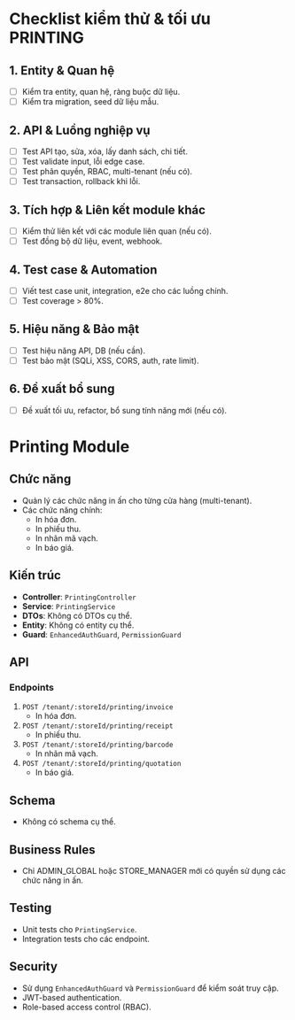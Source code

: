 # Checklist kiểm thử & tối ưu PRINTING

## 1. Entity & Quan hệ

- [ ] Kiểm tra entity, quan hệ, ràng buộc dữ liệu.
- [ ] Kiểm tra migration, seed dữ liệu mẫu.

## 2. API & Luồng nghiệp vụ

- [ ] Test API tạo, sửa, xóa, lấy danh sách, chi tiết.
- [ ] Test validate input, lỗi edge case.
- [ ] Test phân quyền, RBAC, multi-tenant (nếu có).
- [ ] Test transaction, rollback khi lỗi.

## 3. Tích hợp & Liên kết module khác

- [ ] Kiểm thử liên kết với các module liên quan (nếu có).
- [ ] Test đồng bộ dữ liệu, event, webhook.

## 4. Test case & Automation

- [ ] Viết test case unit, integration, e2e cho các luồng chính.
- [ ] Test coverage > 80%.

## 5. Hiệu năng & Bảo mật

- [ ] Test hiệu năng API, DB (nếu cần).
- [ ] Test bảo mật (SQLi, XSS, CORS, auth, rate limit).

## 6. Đề xuất bổ sung

- [ ] Đề xuất tối ưu, refactor, bổ sung tính năng mới (nếu có).

# Printing Module

## Chức năng

- Quản lý các chức năng in ấn cho từng cửa hàng (multi-tenant).
- Các chức năng chính:
  - In hóa đơn.
  - In phiếu thu.
  - In nhãn mã vạch.
  - In báo giá.

## Kiến trúc

- **Controller**: `PrintingController`
- **Service**: `PrintingService`
- **DTOs**: Không có DTOs cụ thể.
- **Entity**: Không có entity cụ thể.
- **Guard**: `EnhancedAuthGuard`, `PermissionGuard`

## API

### Endpoints

1. `POST /tenant/:storeId/printing/invoice`
   - In hóa đơn.
2. `POST /tenant/:storeId/printing/receipt`
   - In phiếu thu.
3. `POST /tenant/:storeId/printing/barcode`
   - In nhãn mã vạch.
4. `POST /tenant/:storeId/printing/quotation`
   - In báo giá.

## Schema

- Không có schema cụ thể.

## Business Rules

- Chỉ ADMIN_GLOBAL hoặc STORE_MANAGER mới có quyền sử dụng các chức năng in ấn.

## Testing

- Unit tests cho `PrintingService`.
- Integration tests cho các endpoint.

## Security

- Sử dụng `EnhancedAuthGuard` và `PermissionGuard` để kiểm soát truy cập.
- JWT-based authentication.
- Role-based access control (RBAC).
